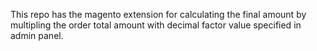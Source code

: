This repo has the magento extension for calculating the final amount by multipling the order total amount with decimal factor value specified in admin panel.
